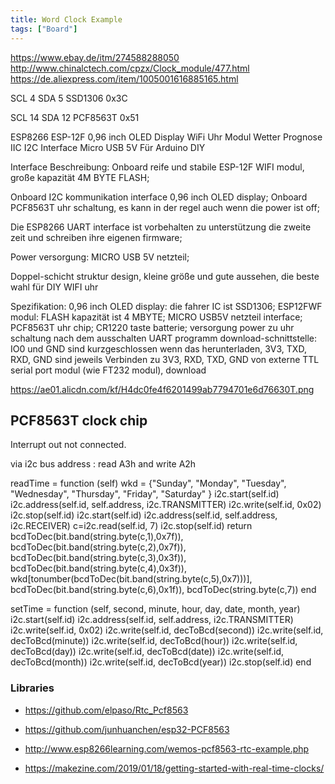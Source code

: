 ```yaml
---
title: Word Clock Example 
tags: ["Board"]
---
```


<https://www.ebay.de/itm/274588288050>
<http://www.chinalctech.com/cpzx/Clock_module/477.html>
<https://de.aliexpress.com/item/1005001616885165.html>

SCL 4
SDA 5
SSD1306 0x3C

SCL 14
SDA 12
PCF8563T 0x51

ESP8266 ESP-12F 0,96 inch OLED Display WiFi Uhr Modul Wetter Prognose IIC I2C Interface Micro USB 5V Für Arduino DIY

Interface Beschreibung:
Onboard reife und stabile ESP-12F WIFI modul, große kapazität 4M BYTE FLASH;

Onboard I2C kommunikation interface 0,96 inch OLED display;
Onboard PCF8563T uhr schaltung, es kann in der regel auch wenn die power ist off;

Die ESP8266 UART interface ist vorbehalten zu unterstützung die zweite zeit und schreiben ihre eigenen firmware;

Power versorgung: MICRO USB 5V netzteil;

Doppel-schicht struktur design, kleine größe und gute aussehen, die beste wahl für DIY WIFI uhr

Spezifikation:
0,96 inch OLED display: die fahrer IC ist SSD1306;
ESP12FWF modul: FLASH kapazität ist 4 MBYTE;
MICRO USB5V netzteil interface;
PCF8563T uhr chip;
CR1220 taste batterie; versorgung power zu uhr schaltung nach dem ausschalten
UART programm download-schnittstelle: IO0 und GND sind kurzgeschlossen wenn das herunterladen, 3V3, TXD, RXD, GND sind jeweils Verbinden zu 3V3, RXD, TXD, GND von externe TTL serial port modul (wie FT232 modul), download


<https://ae01.alicdn.com/kf/H4dc0fe4f6201499ab7794701e6d76630T.png>


## PCF8563T clock chip

Interrupt out not connected.

via i2c bus
address : read A3h and write A2h

readTime = function (self)
       wkd = {"Sunday", "Monday", "Tuesday", "Wednesday", "Thursday", "Friday", "Saturday" }
       i2c.start(self.id)
       i2c.address(self.id, self.address, i2c.TRANSMITTER)
       i2c.write(self.id, 0x02)
       i2c.stop(self.id)
       i2c.start(self.id)
       i2c.address(self.id, self.address, i2c.RECEIVER)
       c=i2c.read(self.id, 7)
       i2c.stop(self.id)
       return  bcdToDec(bit.band(string.byte(c,1),0x7f)),
               bcdToDec(bit.band(string.byte(c,2),0x7f)),
               bcdToDec(bit.band(string.byte(c,3),0x3f)),
               bcdToDec(bit.band(string.byte(c,4),0x3f)),
               wkd[tonumber(bcdToDec(bit.band(string.byte(c,5),0x7)))],
               bcdToDec(bit.band(string.byte(c,6),0x1f)),
               bcdToDec(string.byte(c,7))
   end

   setTime = function (self, second, minute, hour, day, date, month, year)
       i2c.start(self.id)
       i2c.address(self.id, self.address, i2c.TRANSMITTER)
       i2c.write(self.id, 0x02)
       i2c.write(self.id, decToBcd(second))
       i2c.write(self.id, decToBcd(minute))
       i2c.write(self.id, decToBcd(hour))
       i2c.write(self.id, decToBcd(day))
       i2c.write(self.id, decToBcd(date))
       i2c.write(self.id, decToBcd(month))
       i2c.write(self.id, decToBcd(year))
       i2c.stop(self.id)
   end

### Libraries

* <https://github.com/elpaso/Rtc_Pcf8563>
* <https://github.com/junhuanchen/esp32-PCF8563>


* <http://www.esp8266learning.com/wemos-pcf8563-rtc-example.php>

* <https://makezine.com/2019/01/18/getting-started-with-real-time-clocks/>
